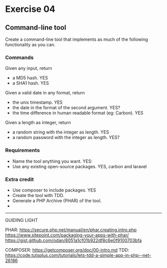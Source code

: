 # Exercise 04

## Command-line tool

Create a command-line tool that implements as much of the following functionality as you can.

### Commands

Given any input, return

* a MD5 hash. YES
* a SHA1 hash. YES

Given a valid date in any format, return

* the unix timestamp. YES
* the date in the format of the second argument. YES?
* the time difference in human readable format (eg: Carbon). YES

Given a length as integer, return

* a random string with the integer as length. YES
* a random password with the integer as length. YES?

### Requirements

* Name the tool anything you want. YES: 
* Use any existing open-source packages. YES, carbon and laravel

### Extra credit

* Use composer to include packages. YES
* Create the tool with TDD.
* Generate a PHP Archive (PHAR) of the tool.
* 

-----------------------
GUIDING LIGHT
    
PHAR: 
    https://secure.php.net/manual/en/phar.creating.intro.php
    https://www.sitepoint.com/packaging-your-apps-with-phar/
    https://gist.github.com/odan/8051a1cf01b922df8c6e0f9100703bfa

COMPOSER: https://getcomposer.org/doc/00-intro.md
TDD: https://code.tutsplus.com/tutorials/lets-tdd-a-simple-app-in-php--net-26186


